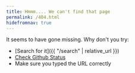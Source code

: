 ```yaml
---
title: Hmmm.... We can't find that page
permalink: /404.html
hidefromnav: true
---
```

It seems to have gone missing. Why don't you try:

* [Search for it]({{ "/search" | relative_url }})
* [Check Github Status](https://status.github.com)
* Make sure you typed the URL correctly

